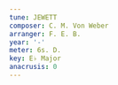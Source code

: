 ```yaml
---
tune: JEWETT
composer: C. M. Von Weber
arranger: F. E. B.
year: '-'
meter: 6s. D.
key: E♭ Major
anacrusis: 0
---
```

